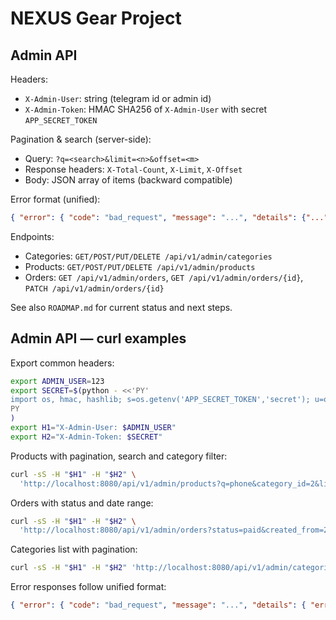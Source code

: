 # NEXUS Gear Project

## Admin API

Headers:
- `X-Admin-User`: string (telegram id or admin id)
- `X-Admin-Token`: HMAC SHA256 of `X-Admin-User` with secret `APP_SECRET_TOKEN`

Pagination & search (server-side):
- Query: `?q=<search>&limit=<n>&offset=<m>`
- Response headers: `X-Total-Count`, `X-Limit`, `X-Offset`
- Body: JSON array of items (backward compatible)

Error format (unified):
```json
{ "error": { "code": "bad_request", "message": "...", "details": {"...": "..."} } }
```

Endpoints:
- Categories: `GET/POST/PUT/DELETE /api/v1/admin/categories`
- Products: `GET/POST/PUT/DELETE /api/v1/admin/products`
- Orders: `GET /api/v1/admin/orders`, `GET /api/v1/admin/orders/{id}`, `PATCH /api/v1/admin/orders/{id}`

See also `ROADMAP.md` for current status and next steps.

## Admin API — curl examples

Export common headers:
```bash
export ADMIN_USER=123
export SECRET=$(python - <<'PY'
import os, hmac, hashlib; s=os.getenv('APP_SECRET_TOKEN','secret'); u=os.getenv('ADMIN_USER',''); print(hmac.new(s.encode(), u.encode(), hashlib.sha256).hexdigest())
PY
)
export H1="X-Admin-User: $ADMIN_USER"
export H2="X-Admin-Token: $SECRET"
```

Products with pagination, search and category filter:
```bash
curl -sS -H "$H1" -H "$H2" \
  'http://localhost:8080/api/v1/admin/products?q=phone&category_id=2&limit=20&offset=0'
```

Orders with status and date range:
```bash
curl -sS -H "$H1" -H "$H2" \
  'http://localhost:8080/api/v1/admin/orders?status=paid&created_from=2025-01-01T00:00:00&created_to=2025-12-31T23:59:59&limit=50&offset=0'
```

Categories list with pagination:
```bash
curl -sS -H "$H1" -H "$H2" 'http://localhost:8080/api/v1/admin/categories?limit=10&offset=0'
```

Error responses follow unified format:
```json
{ "error": { "code": "bad_request", "message": "...", "details": { "errors": [ ... ] } } }
```
